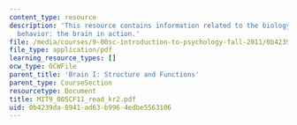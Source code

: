 ```yaml
---
content_type: resource
description: 'This resource contains information related to the biology of mind and
  behavior: the brain in action.'
file: /media/courses/9-00sc-introduction-to-psychology-fall-2011/0b4239da8941ad63b9964edbe5563106_MIT9_00SCF11_read_kr2.pdf
file_type: application/pdf
learning_resource_types: []
ocw_type: OCWFile
parent_title: 'Brain I: Structure and Functions'
parent_type: CourseSection
resourcetype: Document
title: MIT9_00SCF11_read_kr2.pdf
uid: 0b4239da-8941-ad63-b996-4edbe5563106
---
```

